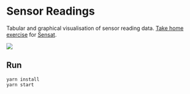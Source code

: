 # Sensor Readings

Tabular and graphical visualisation of sensor reading data. [Take home exercise](https://bitbucket.org/sensatmapp/angular-take-home-test-1/src/master/) for [Sensat](https://www.sensat.co.uk/).

![](image/demo.gif)

## Run

```
yarn install
yarn start
```
